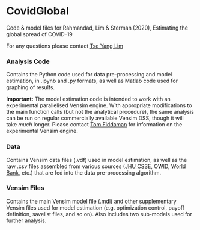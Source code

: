 # CovidGlobal
Code & model files for Rahmandad, Lim & Sterman (2020), Estimating the global spread of COVID-19

For any questions please contact [Tse Yang Lim](mailto:tylim@mit.edu)

### Analysis Code
Contains the Python code used for data pre-processing and model estimation, in .ipynb and .py formats, as well as Matlab code used for graphing of results.

**Important:** The model estimation code is intended to work with an experimental parallelised Vensim engine. With appropriate modifications to the main function calls (but not the analytical procedure), the same analysis can be run on regular commercially available Vensim DSS, though it will take *much* longer. Please contact [Tom Fiddaman](mailto:tom@ventanasystems.com) for information on the experimental Vensim engine.

### Data
Contains Vensim data files (.vdf) used in model estimation, as well as the raw .csv files assembled from various sources ([JHU CSSE](https://github.com/CSSEGISandData/COVID-19), [OWID](https://raw.githubusercontent.com/owid/covid-19-data/master/public/data/testing/covid-testing-all-observations.csv), [World Bank](https://databank.worldbank.org/home.aspx), etc.) that are fed into the data pre-processing algorithm.

### Vensim Files
Contains the main Vensim model file (.mdl) and other supplementary Vensim files used for model estimation (e.g. optimization control, payoff definition, savelist files, and so on). Also includes two sub-models used for further analysis.